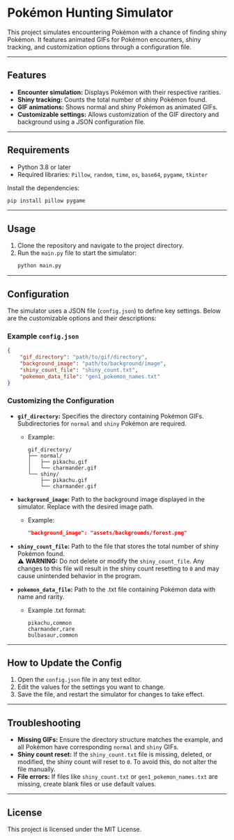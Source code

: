 # Pokémon Hunting Simulator

This project simulates encountering Pokémon with a chance of finding shiny Pokémon. It features animated GIFs for Pokémon encounters, shiny tracking, and customization options through a configuration file.

---

## Features
- **Encounter simulation:** Displays Pokémon with their respective rarities.
- **Shiny tracking:** Counts the total number of shiny Pokémon found.
- **GIF animations:** Shows normal and shiny Pokémon as animated GIFs.
- **Customizable settings:** Allows customization of the GIF directory and background using a JSON configuration file.

---

## Requirements
- Python 3.8 or later
- Required libraries: `Pillow`, `random`, `time`, `os`, `base64`, `pygame`, `tkinter`

Install the dependencies:
```bash
pip install pillow pygame
```

---

## Usage
1. Clone the repository and navigate to the project directory.
2. Run the `main.py` file to start the simulator:
   ```bash
   python main.py
   ```

---

## Configuration
The simulator uses a JSON file (`config.json`) to define key settings. Below are the customizable options and their descriptions:

### Example `config.json`
```json
{
    "gif_directory": "path/to/gif/directory",
    "background_image": "path/to/background/image",
    "shiny_count_file": "shiny_count.txt",
    "pokemon_data_file": "gen1_pokemon_names.txt"
}
```

### Customizing the Configuration
- **`gif_directory`:** Specifies the directory containing Pokémon GIFs. Subdirectories for `normal` and `shiny` Pokémon are required.
  - Example:
    ```
    gif_directory/
    ├── normal/
    │   ├── pikachu.gif
    │   └── charmander.gif
    └── shiny/
        ├── pikachu.gif
        └── charmander.gif
    ```

- **`background_image`:** Path to the background image displayed in the simulator. Replace with the desired image path.
  - Example:
    ```json
    "background_image": "assets/backgrounds/forest.png"
    ```

- **`shiny_count_file`:** Path to the file that stores the total number of shiny Pokémon found.  
  ⚠ **WARNING:** Do not delete or modify the `shiny_count_file`. Any changes to this file will result in the shiny count resetting to `0` and may cause unintended behavior in the program.

- **`pokemon_data_file`:** Path to the .txt file containing Pokémon data with name and rarity.
  - Example .txt format:
    ```
    pikachu,common
    charmander,rare
    bulbasaur,common
    ```

---

## How to Update the Config
1. Open the `config.json` file in any text editor.
2. Edit the values for the settings you want to change.
3. Save the file, and restart the simulator for changes to take effect.

---

## Troubleshooting
- **Missing GIFs:** Ensure the directory structure matches the example, and all Pokémon have corresponding `normal` and `shiny` GIFs.
- **Shiny count reset:** If the `shiny_count.txt` file is missing, deleted, or modified, the shiny count will reset to `0`. To avoid this, do not alter the file manually.
- **File errors:** If files like `shiny_count.txt` or `gen1_pokemon_names.txt` are missing, create blank files or use default values.

---

## License
This project is licensed under the MIT License.

